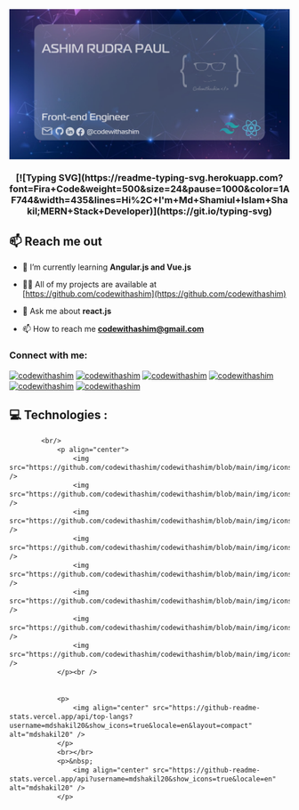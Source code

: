 <img align="center" src="https://github.com/codewithashim/codewithashim/blob/main/img/gitBanner.png" alt="codewithashim" />

<h3 align="center">
            [![Typing SVG](https://readme-typing-svg.herokuapp.com?font=Fira+Code&weight=500&size=24&pause=1000&color=1AF744&width=435&lines=Hi%2C+I'm+Md+Shamiul+Islam+Shakil;MERN+Stack+Developer)](https://git.io/typing-svg)

</h3>

## :mailbox: Reach me out

- 🌱 I’m currently learning **Angular.js and Vue.js**

- 👨‍💻 All of my projects are available at [https://github.com/codewithashim](https://github.com/codewithashim)

- 💬 Ask me about **react.js**

- 📫 How to reach me **codewithashim@gmail.com**

<h3 align="left">Connect with me:</h3>
<p align="left">
<a href="https://codepen.io/codewithashim" target="blank"><img align="center" src="https://raw.githubusercontent.com/rahuldkjain/github-profile-readme-generator/master/src/images/icons/Social/codepen.svg" alt="codewithashim" height="30" width="40" /></a>
<a href="https://twitter.com/codewithashim" target="blank"><img align="center" src="https://raw.githubusercontent.com/rahuldkjain/github-profile-readme-generator/master/src/images/icons/Social/twitter.svg" alt="codewithashim" height="30" width="40" /></a>
<a href="https://linkedin.com/in/codewithashim" target="blank"><img align="center" src="https://raw.githubusercontent.com/rahuldkjain/github-profile-readme-generator/master/src/images/icons/Social/linked-in-alt.svg" alt="codewithashim" height="30" width="40" /></a>
<a href="https://codesandbox.com/codewithashim" target="blank"><img align="center" src="https://cdn.jsdelivr.net/npm/simple-icons@3.0.1/icons/codesandbox.svg" alt="codewithashim" height="30" width="40" /></a>
<a href="https://fb.com/codewithashim" target="blank"><img align="center" src="https://raw.githubusercontent.com/rahuldkjain/github-profile-readme-generator/master/src/images/icons/Social/facebook.svg" alt="codewithashim" height="30" width="40" /></a>
<a href="https://instagram.com/codewithashim" target="blank"><img align="center" src="https://raw.githubusercontent.com/rahuldkjain/github-profile-readme-generator/master/src/images/icons/Social/instagram.svg" alt="codewithashim" height="30" width="40" /></a>
</p>

## :computer: Technologies : 
            <br/>
                <p align="center">
                    <img src="https://github.com/codewithashim/codewithashim/blob/main/img/icons/HTML.png" />
                    <img src="https://github.com/codewithashim/codewithashim/blob/main/img/icons/css.png" />
                    <img src="https://github.com/codewithashim/codewithashim/blob/main/img/icons/JavaScript.png" />
                    <img src="https://github.com/codewithashim/codewithashim/blob/main/img/icons/react.png" />
                    <img src="https://github.com/codewithashim/codewithashim/blob/main/img/icons/tailwind.png" />
                    <img src="https://github.com/codewithashim/codewithashim/blob/main/img/icons/Bootsrap.png" />
                    <img src="https://github.com/codewithashim/codewithashim/blob/main/img/icons/node.png" />
                    <img src="https://github.com/codewithashim/codewithashim/blob/main/img/icons/express.png" />
                </p><br />


                <p>
                    <img align="center" src="https://github-readme-stats.vercel.app/api/top-langs?username=mdshakil20&show_icons=true&locale=en&layout=compact" alt="mdshakil20" />
                </p>
                <br></br>
                <p>&nbsp;
                    <img align="center" src="https://github-readme-stats.vercel.app/api?username=mdshakil20&show_icons=true&locale=en" alt="mdshakil20" />
                </p>

